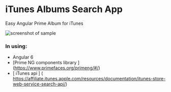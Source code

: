 # iTunes Albums Search App
Easy Angular Prime Album for iTunes

![screenshot of sample](http://webdesign.ru.net/images/Heydon_min.jpg)

### In using:
* Angular 6
* [Prime NG components library ] (https://www.primefaces.org/primeng/#/)
* [ iTunes api ] ( https://affiliate.itunes.apple.com/resources/documentation/itunes-store-web-service-search-api/)
 
